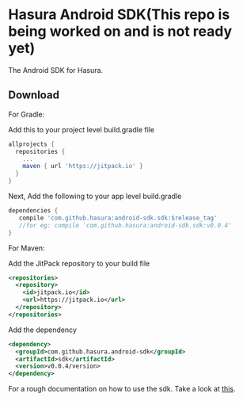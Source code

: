 Hasura Android SDK(This repo is being worked on and is not ready yet)
==================

The Android SDK for Hasura. 


Download
--------

For Gradle:

Add this to your project level build.gradle file

```groovy
allprojects {
  repositories {
    ...
    maven { url 'https://jitpack.io' }
  }
}
```

Next, Add the following to your app level build.gradle 

```groovy
dependencies {
   compile 'com.github.hasura:android-sdk.sdk:$release_tag' 
   //for eg: compile 'com.github.hasura:android-sdk.sdk:v0.0.4' 
}
```

For Maven:

Add the JitPack repository to your build file

```xml 
<repositories>
  <repository>
    <id>jitpack.io</id>
    <url>https://jitpack.io</url>
  </repository>
</repositories>
```

Add the dependency

```xml
<dependency>
  <groupId>com.github.hasura.android-sdk</groupId>
  <artifactId>sdk</artifactId>
  <version>v0.0.4/version>
</dependency>
```

For a rough documentation on how to use the sdk. Take a look at [this](https://gist.github.com/jaisontj/40f1a7cf55fc5b889c43c4a71996a34a).


